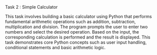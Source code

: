 Task 2 : Simple Calculator

This task involves building a basic calculator using Python that performs fundamental arithmetic operations such as addition, subtraction, multiplication and division. The program prompts the user to enter two numbers and select the desired operation. Based on the input, the corresponding calculation is performed and the result is displayed. This task demonstrates core Python concepts such as user input handling, conditional statements and basic arithmetic logic.
